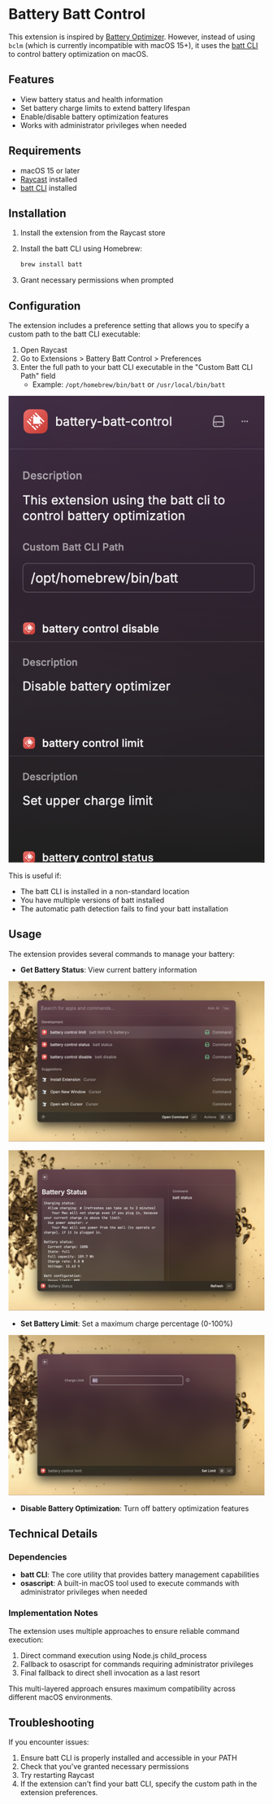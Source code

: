 # Battery Batt Control

This extension is inspired by [Battery Optimizer](https://www.raycast.com/Qetesh/battery-optimizer). However, instead of using `bclm` (which is currently incompatible with macOS 15+), it uses the [batt CLI](https://github.com/charlie0129/batt) to control battery optimization on macOS.

## Features

- View battery status and health information
- Set battery charge limits to extend battery lifespan
- Enable/disable battery optimization features
- Works with administrator privileges when needed

## Requirements

- macOS 15 or later
- [Raycast](https://raycast.com/) installed
- [batt CLI](https://github.com/charlie0129/batt) installed

## Installation

1. Install the extension from the Raycast store
2. Install the batt CLI using Homebrew:

   ```bash
   brew install batt
   ```

3. Grant necessary permissions when prompted

## Configuration

The extension includes a preference setting that allows you to specify a custom path to the batt CLI executable:

1. Open Raycast
2. Go to Extensions > Battery Batt Control > Preferences
3. Enter the full path to your batt CLI executable in the "Custom Batt CLI Path" field
   - Example: `/opt/homebrew/bin/batt` or `/usr/local/bin/batt`

![alt text](</media/battery-batt-control-1.png>)

This is useful if:
- The batt CLI is installed in a non-standard location
- You have multiple versions of batt installed
- The automatic path detection fails to find your batt installation

## Usage

The extension provides several commands to manage your battery:

- **Get Battery Status**: View current battery information

![alt text](</media/battery-batt-control-2.png>)

![alt text](</media/battery-batt-control-3.png>)

- **Set Battery Limit**: Set a maximum charge percentage (0-100%)

![alt text](</media/battery-batt-control-4.png>)

- **Disable Battery Optimization**: Turn off battery optimization features

## Technical Details

### Dependencies

- **batt CLI**: The core utility that provides battery management capabilities
- **osascript**: A built-in macOS tool used to execute commands with administrator privileges when needed

### Implementation Notes

The extension uses multiple approaches to ensure reliable command execution:

1. Direct command execution using Node.js child_process
2. Fallback to osascript for commands requiring administrator privileges
3. Final fallback to direct shell invocation as a last resort

This multi-layered approach ensures maximum compatibility across different macOS environments.

## Troubleshooting

If you encounter issues:

1. Ensure batt CLI is properly installed and accessible in your PATH
2. Check that you've granted necessary permissions
3. Try restarting Raycast
4. If the extension can't find your batt CLI, specify the custom path in the extension preferences.
